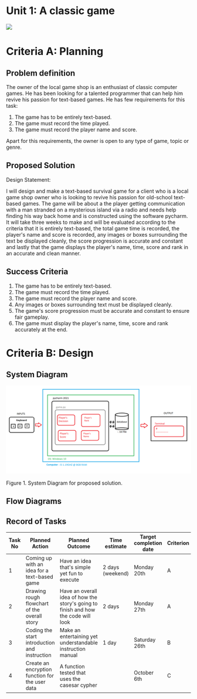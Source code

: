 # Unit 1: A classic game 
![](game.gif)

# Criteria A: Planning

## Problem definition

The owner of the local game shop is an enthusiast of classic computer games. He has been looking for a talented programmer that can help him revive his passion for text-based games. He has few requirements for this task:

1. The game has to be entirely text-based.
2. The game must record the time played.
3. The game must record the player name and score.



Apart for this requirements, the owner is open to any type of game, topic or genre.

## Proposed Solution

Design Statement:

I will design and make a text-based survival game for a client who is a local game shop owner who is looking to revive his passion for old-school text-based games. The game will be about a the player getting communication with a man stranded on a mysterious island via a radio and needs help finding his way back home and is constructed using the software pycharm. It will take three weeks to make and will be evaluated according to the criteria that it is entirely text-based, the total game time is recorded, the player's name and score is recorded, any images or boxes surrounding the text be displayed cleanly, the score progression is accurate and constant and lastly that the game displays the player's name, time, score and rank in an accurate and clean manner. 

## Success Criteria

1. The game has to be entirely text-based.
2. The game must record the time played.
3. The game must record the player name and score.
4. Any images or boxes surrounding text must be displayed cleanly. 
5. The game's score progression must be accurate and constant to ensure fair gameplay.
6. The game must display the player's name, time, score and rank accurately at the end. 

# Criteria B: Design

## System Diagram
![](Diagram.png)

Figure 1. System Diagram for proposed solution.

## Flow Diagrams

## Record of Tasks
| Task No | Planned Action                                  | Planned Outcome                                                                    | Time estimate    | Target completion date | Criterion |
|---------|-------------------------------------------------|------------------------------------------------------------------------------------|------------------|------------------------|-----------|
| 1       | Coming up with an idea for a text-based game    | Have an idea that's simple yet fun to execute                                      | 2 days (weekend) | Monday 20th            | A         |
| 2       | Drawing rough flowchart of the overall story    | Have an overall idea of how the story's going to finish and how the code will look | 2 days           | Monday 27th            | A         |
| 3       | Coding the start introduction and instruction   | Make an entertaining yet understandable instruction manual                         | 1 day            | Saturday 26th          | B         |
| 4       | Create an encryption function for the user data | A function tested that uses the casesar cypher                                     |                  | October 6th            | C         |
